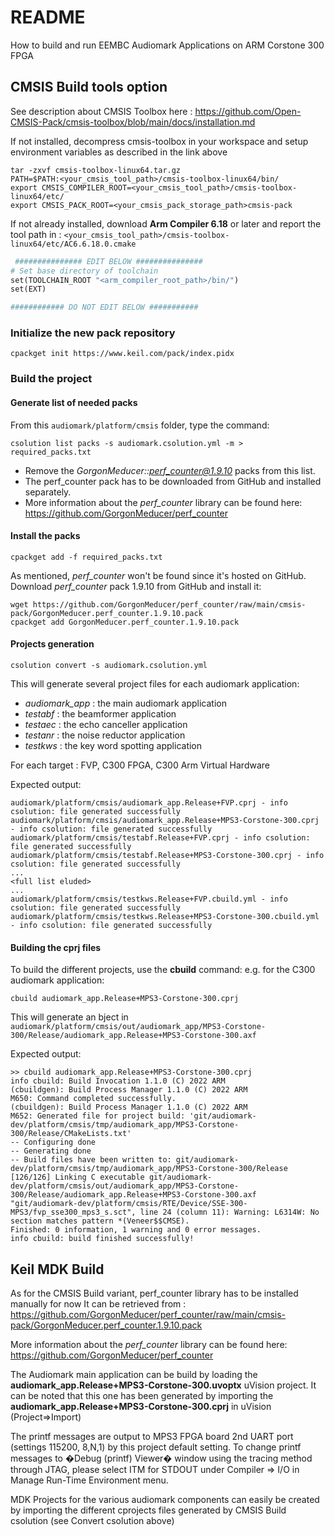 # README

How to build and run EEMBC Audiomark Applications on ARM Corstone 300 FPGA

## CMSIS Build tools option 

See description about CMSIS Toolbox here : https://github.com/Open-CMSIS-Pack/cmsis-toolbox/blob/main/docs/installation.md


If not installed, decompress cmsis-toolbox in your workspace and setup environment variables as described in the link above

```
tar -zxvf cmsis-toolbox-linux64.tar.gz 
PATH=$PATH:<your_cmsis_tool_path>/cmsis-toolbox-linux64/bin/
export CMSIS_COMPILER_ROOT=<your_cmsis_tool_path>/cmsis-toolbox-linux64/etc/
export CMSIS_PACK_ROOT=<your_cmsis_pack_storage_path>cmsis-pack
```

If not already installed, download **Arm Compiler 6.18** or later and report the tool path in : `<your_cmsis_tool_path>/cmsis-toolbox-linux64/etc/AC6.6.18.0.cmake`

```makefile
 ############### EDIT BELOW ###############
# Set base directory of toolchain
set(TOOLCHAIN_ROOT "<arm_compiler_root_path>/bin/")
set(EXT)

############ DO NOT EDIT BELOW ###########
```


### Initialize the new pack repository

```
cpackget init https://www.keil.com/pack/index.pidx
```


### Build the project

#### Generate list of needed packs

From this `audiomark/platform/cmsis` folder, type the command:

```
csolution list packs -s audiomark.csolution.yml -m > required_packs.txt
```

- Remove the *GorgonMeducer::perf_counter@1.9.10* packs from this list. 
- The perf_counter pack has to be downloaded from GitHub and installed separately. 
- More information about the *perf_counter* library can be found here: https://github.com/GorgonMeducer/perf_counter


#### Install the packs

```
cpackget add -f required_packs.txt
```

As mentioned, *perf_counter* won't be found since it's hosted on GitHub.
Download *perf_counter* pack 1.9.10 from GitHub and install it:

```
wget https://github.com/GorgonMeducer/perf_counter/raw/main/cmsis-pack/GorgonMeducer.perf_counter.1.9.10.pack
cpackget add GorgonMeducer.perf_counter.1.9.10.pack 
```


#### Projects generation

```
csolution convert -s audiomark.csolution.yml
```

This  will generate several project files for each audiomark application:
 * *audiomark_app* : the main audiomark application
 * *testabf* : the beamformer application
 * *testaec* : the echo canceller application
 * *testanr* : the noise reductor application
 * *testkws* : the key word spotting application

For each target : FVP, C300 FPGA, C300 Arm Virtual Hardware

Expected output:

```
audiomark/platform/cmsis/audiomark_app.Release+FVP.cprj - info csolution: file generated successfully
audiomark/platform/cmsis/audiomark_app.Release+MPS3-Corstone-300.cprj - info csolution: file generated successfully
audiomark/platform/cmsis/testabf.Release+FVP.cprj - info csolution: file generated successfully
audiomark/platform/cmsis/testabf.Release+MPS3-Corstone-300.cprj - info csolution: file generated successfully
...
<full list eluded>
...
audiomark/platform/cmsis/testkws.Release+FVP.cbuild.yml - info csolution: file generated successfully
audiomark/platform/cmsis/testkws.Release+MPS3-Corstone-300.cbuild.yml - info csolution: file generated successfully
```


#### Building the cprj files

To build the different projects, use the **cbuild** command:
e.g. for the C300 audiomark application:
 
```
cbuild audiomark_app.Release+MPS3-Corstone-300.cprj
```

This will generate an bject in `audiomark/platform/cmsis/out/audiomark_app/MPS3-Corstone-300/Release/audiomark_app.Release+MPS3-Corstone-300.axf`


Expected output:
```
>> cbuild audiomark_app.Release+MPS3-Corstone-300.cprj
info cbuild: Build Invocation 1.1.0 (C) 2022 ARM
(cbuildgen): Build Process Manager 1.1.0 (C) 2022 ARM
M650: Command completed successfully.
(cbuildgen): Build Process Manager 1.1.0 (C) 2022 ARM
M652: Generated file for project build: 'git/audiomark-dev/platform/cmsis/tmp/audiomark_app/MPS3-Corstone-300/Release/CMakeLists.txt'
-- Configuring done
-- Generating done
-- Build files have been written to: git/audiomark-dev/platform/cmsis/tmp/audiomark_app/MPS3-Corstone-300/Release
[126/126] Linking C executable git/audiomark-dev/platform/cmsis/out/audiomark_app/MPS3-Corstone-300/Release/audiomark_app.Release+MPS3-Corstone-300.axf
"git/audiomark-dev/platform/cmsis/RTE/Device/SSE-300-MPS3/fvp_sse300_mps3_s.sct", line 24 (column 11): Warning: L6314W: No section matches pattern *(Veneer$$CMSE).
Finished: 0 information, 1 warning and 0 error messages.
info cbuild: build finished successfully!

```

## Keil MDK Build

As for the CMSIS Build variant, perf_counter library has to be installed manually for now
It can be retrieved from :
https://github.com/GorgonMeducer/perf_counter/raw/main/cmsis-pack/GorgonMeducer.perf_counter.1.9.10.pack

More information about the *perf_counter* library can be found here: https://github.com/GorgonMeducer/perf_counter

The Audiomark main application can be build by loading the **audiomark_app.Release+MPS3-Corstone-300.uvoptx** uVision project.
It can be noted that this one has been generated by importing the **audiomark_app.Release+MPS3-Corstone-300.cprj** in uVision (Project=>Import)

The printf messages are output to MPS3 FPGA board 2nd UART port (settings 115200, 8,N,1) by this project default setting. To change printf messages to �Debug (printf) Viewer� window
using the tracing method through JTAG, please select ITM for STDOUT under Compiler => I/O in Manage Run-Time Environment menu.

MDK Projects for the various audiomark components can easily be created by importing the different cprojects files generated by CMSIS Build csolution (see Convert csolution above)
